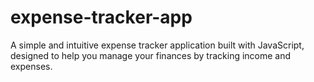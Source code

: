 # expense-tracker-app
A simple and intuitive expense tracker application built with JavaScript, designed to help you manage your finances by tracking income and expenses.
